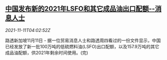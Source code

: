 <!--1636605062000-->
[中国发布新的2021年LSFO和其它成品油出口配额--消息人士](https://cn.reuters.com/article/china-oil-quotas-1111-thur-idCNKBS2HW0B3)
------

<div><i>2021-11-11T04:02:52Z</i></div><p>路透新加坡11月11日 - 据一位贸易消息人士和路透周四看过的一份文件显示，中国已经发放了新一批100万吨的低硫燃料油(LSFO)出口配额，以及157.9万吨的其它成品油配额，供2021年剩余时间使用。(完)</p>
